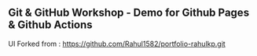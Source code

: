 ## Git & GitHub Workshop - Demo for Github Pages & Github Actions

UI Forked from : https://github.com/Rahul1582/portfolio-rahulkp.git